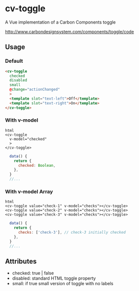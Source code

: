 # cv-toggle

A Vue implementation of a Carbon Components toggle

http://www.carbondesignsystem.com/components/toggle/code

## Usage

### Default

```html
<cv-toggle
  checked
  disabled
  small
  @change="actionChanged"
  >
  <template slot="text-left">Off</template>
  <template slot="text-right">On</template>
</cv-toggle>
```

### With v-model

```
html
<cv-toggle
  v-model="checked"
  >
</cv-toggle>
```

```javascript
  data() {
    return {
      checked: Boolean,
    },
  }
  //...
```

### With v-model Array

```
html
<cv-toggle value="check-1" v-model="checks"></cv-toggle>
<cv-toggle value="check-2" v-model="checks"></cv-toggle>
<cv-toggle value="check-3" v-model="checks"></cv-toggle>
```

```javascript
  data() {
    return {
      checks: ['check-3'], // check-3 initially checked
    },
  }
  //...
```

## Attributes

- checked: true | false
- disabled: standard HTML toggle property
- small: if true small version of toggle with no labels
